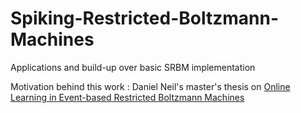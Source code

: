 # Spiking-Restricted-Boltzmann-Machines
Applications and build-up over basic SRBM implementation

Motivation behind this work : Daniel Neil's master's thesis on [Online Learning in Event-based Restricted Boltzmann Machines](http://dannyneil.com/attach/dneil_thesis.pdf)
